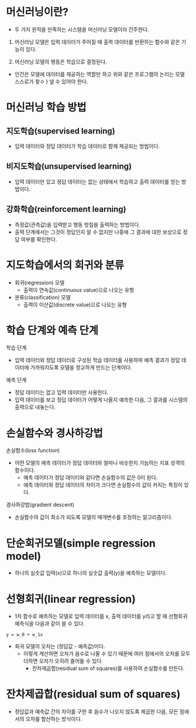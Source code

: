 # 머신러닝이란?

- 두 가지 원칙을 만족하는 시스템을 머신러닝 모델이라 간주한다.

1. 머신러닝 모델은 입력 데이터가 주어질 때 출력 데이터를 반환하는 함수와 같은 기능이 있다.

2. 머신러닝 모델의 행동은 학습으로 결정된다.

- 인간은 모델에 데이터를 제공하는 역할만 하고 위와 같은 프로그램의 논리는 모델 스스로가 찾ㅇㅏ낼 수 있어야 한다.

# 머신러닝 학습 방법

## 지도학습(supervised learning)

- 입력 데이터와 정답 데이터가 학습 데이터로 함께 제공되는 방법이다.

## 비지도학습(unsupervised learning)

- 입력 데이터만 있고 정답 데이터는 없는 상태에서 학습하고 출력 데이터를 얻는 방법이다.

## 강화학습(reinforcement learning)

- 측정값(관측값)을 입력받고 행동 방침을 출력하는 방법이다.
- 출력 단계에서는 그것이 정답인지 알 수 없지만 나중에 그 결과에 대한 보상으로 정답 여부를 확인한다.

# 지도학습에서의 회귀와 분류

- 회귀(regression) 모델
  - 출력이 연속값(continuous value)으로 나오는 유형
- 분류(classification) 모델
  - 출력이 이산값(discrete value)으로 나오는 유형

# 학습 단계와 예측 단계

학습 단계

- 입력 데이터와 정답 데이터로 구성된 학습 데이터를 사용하여 예측 결과가 정답 데이터에 가까워지도록 모델을 정교하게 만드는 단계이다.

예측 단계

- 정답 데이터는 없고 입력 데이터만 사용한다.
- 입력 데이터를 보고 정답 데이터가 어떻게 나올지 예측한 다음, 그 결과를 시스템의 출력으로 내놓는다.

# 손실함수와 경사하강법

손실함수(loss function)

- 어떤 모델의 예측 데이터가 정답 데이터와 얼마나 비슷한지 가늠하는 지표 성격의 함수이다.
  - 예측 데이터가 정답 데이터와 같다면 손실함수의 값은 0이 된다.
  - 예측 데이터와 정답 데이터의 차이가 크다면 손실함수의 값이 커지는 특징이 있다.

경사하강법(gradient descent)

- 손실함수의 값이 최소가 되도록 모델의 매개변수를 조정하는 알고리즘이다.

# 단순회귀모델(simple regression model)

- 하나의 실숫값 입력(x)으로 하나의 실숫값 출력(y)을 예측하는 모델이다.

# 선형회귀(linear regression)

- 1차 함수로 예측하는 모델로 입력 데이터를 x, 출력 데이터를 y라고 할 때 선형회귀 예측식을 다음과 같이 쓸 수 있다.

`y = w_0 + w_1x`

- 회귀 모델의 오차는 (정답값 - 예측값)이다.
  - 이렇게 계산하면 오차가 음수로 나올 수 있기 때문에 여러 점에서의 오차를 모두 더하면 오차가 오히려 줄어들 수 있다.
    - 잔차제곱합(residual sum of squares)를 사용하여 손실함수를 만든다.

# 잔차제곱합(residual sum of squares)

- 정답값과 예측값 간의 차이를 구한 후 음수가 나오지 않도록 제곱한 다음, 모든 점에서의 오차를 합산하는 방식이다.
